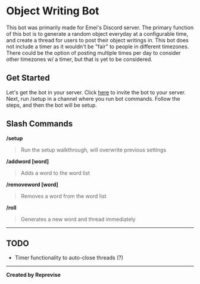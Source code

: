# Object Writing Bot

This bot was primarily made for Emei's Discord server. The primary function of this bot
is to generate a random object everyday at a configurable time, and create a thread for
users to post their object writings in. This bot does not include a timer as it wouldn't
be "fair" to people in different timezones. There could be the option of posting multiple
times per day to consider other timezones w/ a timer, but that is yet to be considered.

## Get Started

Let's get the bot in your server. Click [here](https://discord.com/api/oauth2/authorize?client_id=1158214395407642644&permissions=51539618816&scope=bot%20applications.commands)
to invite the bot to your server. Next, run /setup in a channel where you run bot commands.
Follow the steps, and then the bot will be setup.

## Slash Commands

**/setup**

> Run the setup walkthrough, will overwrite previous settings

**/addword [word]**

> Adds a word to the word list

**/removeword [word]**

> Removes a word from the word list

**/roll**

> Generates a new word and thread immediately

---

## TODO

- Timer functionality to auto-close threads (?)

---

**Created by Reprevise**
